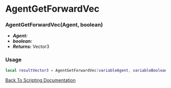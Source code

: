 # AgentGetForwardVec

### AgentGetForwardVec(Agent, boolean)
- ***Agent:*** 
- ***boolean:*** 
- ***Returns:*** Vector3

### Usage

```Lua
local resultVector3 = AgentGetForwardVec(variableAgent, variableBoolean)
```


[Back To Scripting Documentation](../README.md)
